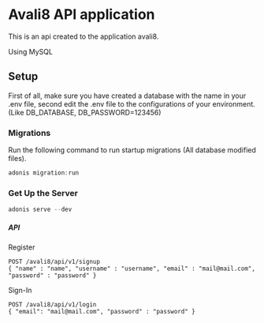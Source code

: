 # Avali8 API application

This is an api created to the application avali8.

Using MySQL

## Setup

First of all, make sure you have created a database with the name in your .env file, second edit the .env file to the configurations of your environment. (Like DB_DATABASE, DB_PASSWORD=123456)

### Migrations

Run the following command to run startup migrations (All database modified files).

```js
adonis migration:run
```

### Get Up the Server

```js
adonis serve --dev
```


##### API

Register

```
POST /avali8/api/v1/signup
{ "name" : "name", "username" : "username", "email" : "mail@mail.com", "password" : "password" }
```

Sign-In

```
POST /avali8/api/v1/login
{ "email": "mail@mail.com", "password" : "password" }
```

